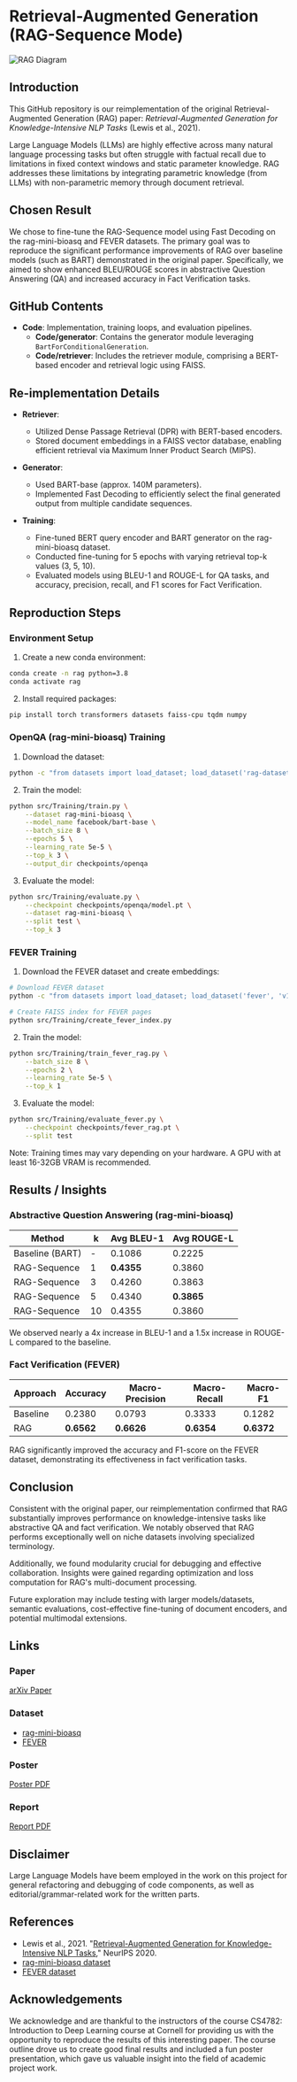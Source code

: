 # Retrieval-Augmented Generation (RAG-Sequence Mode)

![RAG Diagram](poster/RAG_diagram.png)

## Introduction

This GitHub repository is our reimplementation of the original Retrieval-Augmented Generation (RAG) paper: *Retrieval-Augmented Generation for Knowledge-Intensive NLP Tasks* (Lewis et al., 2021).

Large Language Models (LLMs) are highly effective across many natural language processing tasks but often struggle with factual recall due to limitations in fixed context windows and static parameter knowledge. RAG addresses these limitations by integrating parametric knowledge (from LLMs) with non-parametric memory through document retrieval.

## Chosen Result

We chose to fine-tune the RAG-Sequence model using Fast Decoding on the rag-mini-bioasq and FEVER datasets. The primary goal was to reproduce the significant performance improvements of RAG over baseline models (such as BART) demonstrated in the original paper. Specifically, we aimed to show enhanced BLEU/ROUGE scores in abstractive Question Answering (QA) and increased accuracy in Fact Verification tasks.

## GitHub Contents
- **Code**: Implementation, training loops, and evaluation pipelines.
  - **Code/generator**: Contains the generator module leveraging `BartForConditionalGeneration`.
  - **Code/retriever**: Includes the retriever module, comprising a BERT-based encoder and retrieval logic using FAISS.

## Re-implementation Details
- **Retriever**:
  - Utilized Dense Passage Retrieval (DPR) with BERT-based encoders.
  - Stored document embeddings in a FAISS vector database, enabling efficient retrieval via Maximum Inner Product Search (MIPS).

- **Generator**:
  - Used BART-base (approx. 140M parameters).
  - Implemented Fast Decoding to efficiently select the final generated output from multiple candidate sequences.

- **Training**:
  - Fine-tuned BERT query encoder and BART generator on the rag-mini-bioasq dataset.
  - Conducted fine-tuning for 5 epochs with varying retrieval top-k values (3, 5, 10).
  - Evaluated models using BLEU-1 and ROUGE-L for QA tasks, and accuracy, precision, recall, and F1 scores for Fact Verification.

## Reproduction Steps

### Environment Setup
1. Create a new conda environment:
```bash
conda create -n rag python=3.8
conda activate rag
```

2. Install required packages:
```bash
pip install torch transformers datasets faiss-cpu tqdm numpy
```

### OpenQA (rag-mini-bioasq) Training
1. Download the dataset:
```bash
python -c "from datasets import load_dataset; load_dataset('rag-datasets/rag-mini-bioasq')"
```

2. Train the model:
```bash
python src/Training/train.py \
    --dataset rag-mini-bioasq \
    --model_name facebook/bart-base \
    --batch_size 8 \
    --epochs 5 \
    --learning_rate 5e-5 \
    --top_k 3 \
    --output_dir checkpoints/openqa
```

3. Evaluate the model:
```bash
python src/Training/evaluate.py \
    --checkpoint checkpoints/openqa/model.pt \
    --dataset rag-mini-bioasq \
    --split test \
    --top_k 3
```

### FEVER Training
1. Download the FEVER dataset and create embeddings:
```bash
# Download FEVER dataset
python -c "from datasets import load_dataset; load_dataset('fever', 'v1.0')"

# Create FAISS index for FEVER pages
python src/Training/create_fever_index.py
```

2. Train the model:
```bash
python src/Training/train_fever_rag.py \
    --batch_size 8 \
    --epochs 2 \
    --learning_rate 5e-5 \
    --top_k 1
```

3. Evaluate the model:
```bash
python src/Training/evaluate_fever.py \
    --checkpoint checkpoints/fever_rag.pt \
    --split test
```

Note: Training times may vary depending on your hardware. A GPU with at least 16-32GB VRAM is recommended.

## Results / Insights

### Abstractive Question Answering (rag-mini-bioasq)
| Method | k | Avg BLEU-1 | Avg ROUGE-L |
|--------|---|------------|-------------|
| Baseline (BART) | - | 0.1086 | 0.2225 |
| RAG-Sequence | 1 | **0.4355** | 0.3860 |
| RAG-Sequence | 3 | 0.4260 | 0.3863 |
| RAG-Sequence | 5 | 0.4340 | **0.3865** |
| RAG-Sequence | 10 | 0.4355 | 0.3860 |

We observed nearly a 4x increase in BLEU-1 and a 1.5x increase in ROUGE-L compared to the baseline.

### Fact Verification (FEVER)
| Approach | Accuracy | Macro-Precision | Macro-Recall | Macro-F1 |
|----------|----------|-----------------|--------------|----------|
| Baseline | 0.2380   | 0.0793          | 0.3333       | 0.1282   |
| RAG      | **0.6562** | **0.6626**       | **0.6354**    | **0.6372** |

RAG significantly improved the accuracy and F1-score on the FEVER dataset, demonstrating its effectiveness in fact verification tasks.

## Conclusion

Consistent with the original paper, our reimplementation confirmed that RAG substantially improves performance on knowledge-intensive tasks like abstractive QA and fact verification. We notably observed that RAG performs exceptionally well on niche datasets involving specialized terminology.

Additionally, we found modularity crucial for debugging and effective collaboration. Insights were gained regarding optimization and loss computation for RAG's multi-document processing.

Future exploration may include testing with larger models/datasets, semantic evaluations, cost-effective fine-tuning of document encoders, and potential multimodal extensions.

## Links
### Paper 
[arXiv Paper](https://arxiv.org/pdf/2005.11401)

### Dataset
- [rag-mini-bioasq](https://huggingface.co/datasets/rag-datasets/rag-mini-bioasq)
- [FEVER](https://fever.ai/)

### Poster
[Poster PDF](poster/poster.pdf)

### Report
[Report PDF](report/group_X_RAG_2page_report.pdf)

## Disclaimer

Large Language Models have beem employed in the work on this project for general refactoring and debugging of code components, as well as editorial/grammar-related work for the written parts.

## References
- Lewis et al., 2021. "[Retrieval-Augmented Generation for Knowledge-Intensive NLP Tasks](https://arxiv.org/pdf/2005.11401)," NeurIPS 2020.
- [rag-mini-bioasq dataset](https://huggingface.co/datasets/rag-datasets/rag-mini-bioasq)
- [FEVER dataset](https://huggingface.co/datasets/fever/fever/tree/main)

## Acknowledgements

We acknowledge and are thankful to the instructors of the course CS4782: Introduction to Deep Learning course at Cornell for providing us with the opportunity to reproduce the results of this interesting paper. The course outline drove us to create good final results and included a fun poster presentation, which gave us valuable insight into the field of academic project work.
